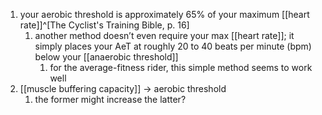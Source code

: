 1. your aerobic threshold is approximately 65% of your maximum [[heart rate]]^[The Cyclist's Training Bible, p. 16]
	1. another method doesn’t even require your max [[heart rate]]; it simply places your AeT at roughly 20 to 40 beats per minute (bpm) below your [[anaerobic threshold]]
		1. for the average-fitness rider, this simple method seems to work well
2. [[muscle buffering capacity]] → aerobic threshold
	1. the former might increase the latter?